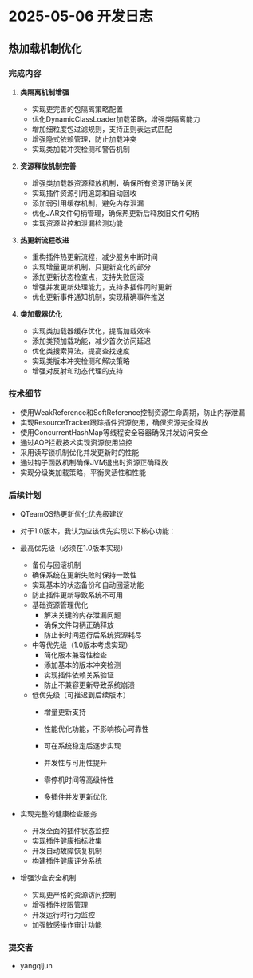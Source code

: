 <!--
 * @Author: yangqijun youngqj@126.com
 * @Date: 2025-05-06 10:15:23
 * @LastEditors: yangqijun youngqj@126.com
 * @LastEditTime: 2025-05-02 11:40:04
 * @FilePath: /qteamos/docs/changelogs/2025/2025-05-06.md
 * @Description: 
 * 
 * Copyright © Zhejiang Xiaoqu Information Technology Co., Ltd, All Rights Reserved. 
-->
# 2025-05-06 开发日志

## 热加载机制优化

### 完成内容

1. **类隔离机制增强**
   - 实现更完善的包隔离策略配置
   - 优化DynamicClassLoader加载策略，增强类隔离能力
   - 增加细粒度包过滤规则，支持正则表达式匹配
   - 增强隐式依赖管理，防止加载冲突
   - 实现类加载冲突检测和警告机制

2. **资源释放机制完善**
   - 增强类加载器资源释放机制，确保所有资源正确关闭
   - 实现插件资源引用追踪和自动回收
   - 添加弱引用缓存机制，避免内存泄漏
   - 优化JAR文件句柄管理，确保热更新后释放旧文件句柄
   - 实现资源监控和泄漏检测功能

3. **热更新流程改进**
   - 重构插件热更新流程，减少服务中断时间
   - 实现增量更新机制，只更新变化的部分
   - 添加更新状态检查点，支持失败回滚
   - 增强并发更新处理能力，支持多插件同时更新
   - 优化更新事件通知机制，实现精确事件推送

4. **类加载器优化**
   - 实现类加载器缓存优化，提高加载效率
   - 添加类预加载功能，减少首次访问延迟
   - 优化类搜索算法，提高查找速度
   - 实现类版本冲突检测和解决策略
   - 增强对反射和动态代理的支持

### 技术细节

- 使用WeakReference和SoftReference控制资源生命周期，防止内存泄漏
- 实现ResourceTracker跟踪插件资源使用，确保资源完全释放
- 使用ConcurrentHashMap等线程安全容器确保并发访问安全
- 通过AOP拦截技术实现资源使用监控
- 采用读写锁机制优化并发更新时的性能
- 通过钩子函数机制确保JVM退出时资源正确释放
- 实现分级类加载策略，平衡灵活性和性能

### 后续计划

- QTeamOS热更新优化优先级建议
 - 对于1.0版本，我认为应该优先实现以下核心功能：
 - 最高优先级（必须在1.0版本实现）
    - 备份与回滚机制
     - 确保系统在更新失败时保持一致性
     - 实现基本的状态备份和自动回滚功能
     - 防止插件更新导致系统不可用
   - 基础资源管理优化
     - 解决关键的内存泄漏问题
     - 确保文件句柄正确释放
     - 防止长时间运行后系统资源耗尽
   - 中等优先级（1.0版本考虑实现）
     - 简化版本兼容性检查
      - 添加基本的版本冲突检测
      - 实现插件依赖关系验证
      - 防止不兼容更新导致系统崩溃
   - 低优先级（可推迟到后续版本）
     - 增量更新支持
      - 性能优化功能，不影响核心可靠性
      - 可在系统稳定后逐步实现

     - 并发性与可用性提升
      - 零停机时间等高级特性
      - 多插件并发更新优化



- 实现完整的健康检查服务
  - 开发全面的插件状态监控
  - 实现插件健康指标收集
  - 开发自动故障恢复机制
  - 构建插件健康评分系统

- 增强沙盒安全机制
  - 实现更严格的资源访问控制
  - 增强插件权限管理
  - 开发运行时行为监控
  - 加强敏感操作审计功能

### 提交者

- yangqijun 